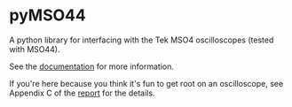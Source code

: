 # pyMSO44
A python library for interfacing with the Tek MSO4 oscilloscopes (tested with
MSO44).

See the [documentation](https://ceres-c.it/pyMSO4/) for more information.

If you're here because you think it's fun to get root on an oscilloscope, see
Appendix C of the
[report](https://github.com/ceres-c/pyMSO4/blob/master/report/report.pdf)
for the details.
